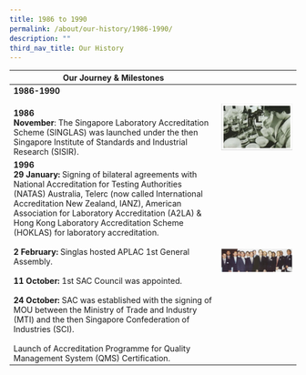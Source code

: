 ```yaml
---
title: 1986 to 1990
permalink: /about/our-history/1986-1990/
description: ""
third_nav_title: Our History
---
```

<table>
<thead>
  <tr>
    <th>Our Journey &amp; Milestones</th>
    <th></th>
  </tr>
</thead>
<tbody>
  <tr>
    <td><b>1986-1990</b></td>
    <td></td>
  </tr>
  <tr>
		<td><br><b>1986</b><br><b>November</b>: The Singapore Laboratory Accreditation Scheme (SINGLAS) was launched under the then Singapore Institute of Standards and Industrial Research (SISIR).</td>
    <td><img style="width:1000px" alt="1986" src="/images/about/milestone/sac-milestone-1986-11.jpg"></td>
  </tr>
  <tr>
    <td><b>1996</b><br><b>29 January:</b> Signing of bilateral agreements with National Accreditation for Testing Authorities (NATAS) Australia, Telerc (now called International Accreditation New Zealand, IANZ), American Association for Laboratory Accreditation (A2LA) &amp; Hong Kong Laboratory Accreditation Scheme (HOKLAS) for laboratory accreditation.<br><br><b>2 February:</b> Singlas hosted APLAC 1st General Assembly.<br><br><b>11 October:</b> 1st SAC Council was appointed.<br><br><b>24 October:</b> SAC was established with the signing of MOU between the Ministry of Trade and Industry (MTI) and the then Singapore Confederation of Industries (SCI).<br><br>Launch of Accreditation Programme for Quality Management System (QMS) Certification.</td>
    <td><img style="width:1000px" alt="1996" src="/images/about/milestone/sac-milestone-1996-10-11.jpg"></td>
  </tr>
</tbody>
</table>